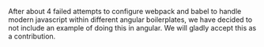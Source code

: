 After about 4 failed attempts to configure webpack and babel to handle modern javascript within different angular boilerplates, we have decided to not include an example of doing this in angular. We will gladly accept this as a contribution.
